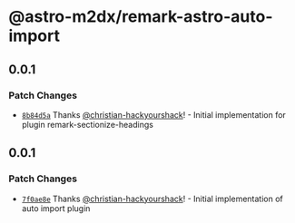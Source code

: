 # @astro-m2dx/remark-astro-auto-import

## 0.0.1

### Patch Changes

- [`8b84d5a`](https://github.com/astro-m2dx/astro-m2dx/commit/8b84d5a7b4baf674bd5b06a2e7748c5198c2fe56) Thanks [@christian-hackyourshack](https://github.com/christian-hackyourshack)! - Initial implementation for plugin remark-sectionize-headings

## 0.0.1

### Patch Changes

- [`7f0ae8e`](https://github.com/astro-m2dx/astro-m2dx/commit/7f0ae8e04b637351955c38f2501f2366f3c3e5cf) Thanks [@christian-hackyourshack](https://github.com/christian-hackyourshack)! - Initial implementation of auto import plugin
